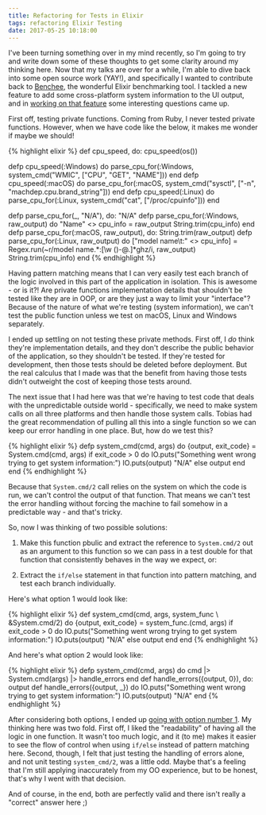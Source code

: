 ```yaml
---
title: Refactoring for Tests in Elixir 
tags: refactoring Elixir Testing
date: 2017-05-25 10:18:00
---
```


I've been turning something over in my mind recently, so I'm going to try and write down some of these thoughts to get some clarity around my thinking here. Now that my talks are over for a while, I'm able to dive back into some open source work (YAY!), and specifically I wanted to contribute back to [Benchee](https://github.com/PragTob/benchee), the wonderful Elixir benchmarking tool. I tackled a new feature to add some cross-platform system information to the UI output, and in [working on that feature](https://github.com/PragTob/benchee/commit/6bf18013e746ce2211f765059956dda03721650f) some interesting questions came up.

First off, testing private functions. Coming from Ruby, I never tested private functions. However, when we have code like the below, it makes me wonder if maybe we should!

{% highlight elixir %}
def cpu_speed, do: cpu_speed(os())

defp cpu_speed(:Windows) do
  parse_cpu_for(:Windows, system_cmd("WMIC", ["CPU", "GET", "NAME"]))
end
defp cpu_speed(:macOS) do
  parse_cpu_for(:macOS, system_cmd("sysctl", ["-n", "machdep.cpu.brand_string"]))
end
defp cpu_speed(:Linux) do
  parse_cpu_for(:Linux, system_cmd("cat", ["/proc/cpuinfo"]))
end

defp parse_cpu_for(_, "N/A"), do: "N/A"
defp parse_cpu_for(:Windows, raw_output) do
  "Name" <> cpu_info = raw_output
  String.trim(cpu_info)
end
defp parse_cpu_for(:macOS, raw_output), do: String.trim(raw_output)
defp parse_cpu_for(:Linux, raw_output) do
  ["model name\t:" <> cpu_info] = Regex.run(~r/model name.*:[\w \(\)\-\@\.]*ghz/i, raw_output)
  String.trim(cpu_info)
end
{% endhighlight %}

Having pattern matching means that I can very easily test each branch of the logic involved in this part of the application in isolation. This is awesome - or is it?! Are private functions implementation details that shouldn't be tested like they are in OOP, or are they just a way to limit your "interface"? Because of the nature of what we're testing (system information), we can't test the public function unless we test on macOS, Linux and Windows separately.

I ended up settling on not testing these private methods. First off, I _do_ think they're implementation details, and they don't describe the public behavior of the application, so they shouldn't be tested. If they're tested for development, then those tests should be deleted before deployment. But the real calculus that I made was that the benefit from having those tests didn't outweight the cost of keeping those tests around.

The next issue that I had here was that we're having to test code that deals with the unpredictable outside world - specifically, we need to make system calls on all three platforms and then handle those system calls. Tobias had the great recommendation of pulling all this into a single function so we can keep our error handling in one place. But, how do we test this? 

{% highlight elixir %}
defp system_cmd(cmd, args) do
  {output, exit_code} = System.cmd(cmd, args)
  if exit_code > 0 do
    IO.puts("Something went wrong trying to get system information:")
    IO.puts(output)
    "N/A"
  else
    output
  end
end
{% endhighlight %}

Because that `System.cmd/2` call relies on the system on which the code is run, we can't control the output of that function. That means we can't test the error handling without forcing the machine to fail somehow in a predictable way - and that's tricky.

So, now I was thinking of two possible solutions:

1) Make this function pbulic and extract the reference to `System.cmd/2` out as an argument to this function so we can pass in a test double for that function that consistently behaves in the way we expect, or:

2) Extract the `if/else` statement in that function into pattern matching, and test each branch individually.

Here's what option 1 would look like:

{% highlight elixir %}
def system_cmd(cmd, args, system_func \\ &System.cmd/2) do
  {output, exit_code} = system_func.(cmd, args)
  if exit_code > 0 do
    IO.puts("Something went wrong trying to get system information:")
    IO.puts(output)
    "N/A"
  else
    output
  end
end
{% endhighlight %}

And here's what option 2 would look like:

{% highlight elixir %}
defp system_cmd(cmd, args) do
  cmd |> System.cmd(args) |> handle_errors
end
def handle_errors({output, 0}), do: output
def handle_errors({output, _}) do
  IO.puts("Something went wrong trying to get system information:")
  IO.puts(output)
  "N/A"
end
{% endhighlight %}

After considering both options, I ended up [going with option number 1](https://github.com/PragTob/benchee/pull/88). My thinking here was two fold. First off, I liked the "readability" of having all the logic in one function. It wasn't too much logic, and it (to me) makes it easier to see the flow of control when using `if/else` instead of pattern matching here. Second, though, I felt that just testing the handling of errors alone, and not unit testing `system_cmd/2`, was a little odd. Maybe that's a feeling that I'm still applying inaccurately from my OO experience, but to be honest, that's why I went with that decision.

And of course, in the end, both are perfectly valid and there isn't really a "correct" answer here ;)
